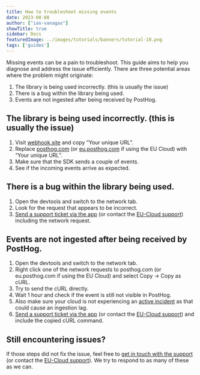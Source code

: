 ```yaml
---
title: How to troubleshoot missing events
date: 2023-08-08
author: ["ian-vanagas"]
showTitle: true
sidebar: Docs
featuredImage: ../images/tutorials/banners/tutorial-10.png
tags: ['guides']
---
```


Missing events can be a pain to troubleshoot. This guide aims to help you diagnose and address the issue efficiently. There are three potential areas where the problem might originate:

1. The library is being used incorrectly. (this is usually the issue)
2. There is a bug within the library being used.
3. Events are not ingested after being received by PostHog.

## The library is being used incorrectly. (this is usually the issue)

1. Visit [webhook.site](https://webhook.site/) and copy “Your unique URL”.
2. Replace [posthog.com](https://app.posthog.com) (or [eu.posthog.com](https://eu.posthog.com) if using the EU Cloud) with “Your unique URL”.
3. Make sure that the SDK sends a couple of events.
4. See if the incoming events arrive as expected.

## There is a bug within the library being used.

1. Open the devtools and switch to the network tab.
2. Look for the request that appears to be incorrect.
3. [Send a support ticket via the app](https://app.posthog.com/home#supportModal=bug%3Aingestion) (or contact the  [EU-Cloud support](https://eu.posthog.com/home#supportModal=bug%3Aingestion)) including the network request.

## Events are not ingested after being received by PostHog.

1. Open the devtools and switch to the network tab.
2. Right click one of the network requests to posthog.com (or eu.posthog.com if using the EU Cloud) and select Copy -> Copy as cURL.
3. Try to send the cURL directly.
4. Wait 1 hour and check if the event is still not visible in PostHog.
5. Also make sure your cloud is not experiencing an [active incident](https://status.posthog.com) as that could cause an ingestion lag.
6. [Send a support ticket via the app](https://app.posthog.com/home#supportModal=support%3Aingestion) (or contact the [EU-Cloud support](https://eu.posthog.com/home#supportModal=support%3Aingestion)) and include the copied cURL command.

##  Still encountering issues?
If those steps did not fix the issue, feel free to [get in touch with the support](https://app.posthog.com/home#supportModal=support%3Aingestion) (or contact the [EU-Cloud support](https://eu.posthog.com/home#supportModal=support%3Aingestion)). We try to respond to as many of these as we can.